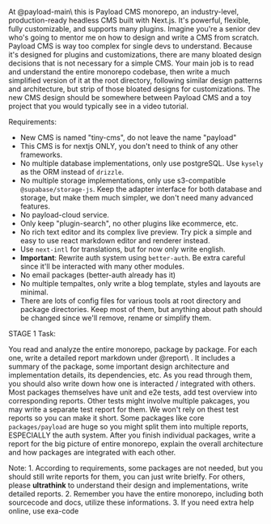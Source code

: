 At @payload-main\ this is Payload CMS monorepo, an industry-level, production-ready headless CMS built with Next.js. It's powerful, flexible, fully customizable, and supports many plugins.
Imagine you're a senior dev who's going to mentor me on how to design and write a CMS from scratch. Payload CMS is way too complex for single devs to understand. Because it's designed for plugins and customizations, there are many bloated design decisions that is not necessary for a simple CMS.
Your main job is to read and understand the entire monorepo codebase, then write a much simplified version of it at the root directory, following similar design patterns and architecture, but strip of those bloated designs for customizations. The new CMS design should be somewhere between Payload CMS and a toy project that you would typically see in a video tutorial.

Requirements:

- New CMS is named "tiny-cms", do not leave the name "payload"
- This CMS is for nextjs ONLY, you don't need to think of any other frameworks.
- No multiple database implementations, only use postgreSQL. Use `kysely` as the ORM instead of `drizzle`.
- No multiple storage implementations, only use s3-compatible `@supabase/storage-js`. Keep the adapter interface for both database and storage, but make them much simpler, we don't need many advanced features.
- No payload-cloud service.
- Only keep "plugin-search", no other plugins like ecommerce, etc.
- No rich text editor and its complex live preview. Try pick a simple and easy to use react markdown editor and renderer instead.
- Use `next-intl` for translations, but for now only write english.
- **Important**: Rewrite auth system using `better-auth`. Be extra careful since it'll be interacted with many other modules.
- No email packages (better-auth already has it)
- No multiple tempaltes, only write a blog template, styles and layouts are minimal.
- There are lots of config files for various tools at root directory and package directories. Keep most of them, but anything about path should be changed since we'll remove, rename or simplify them.

STAGE 1 Task:

You read and analyze the entire monorepo, package by package. For each one, write a detailed report markdown under @report\ . It includes a summary of the package, some important design architecture and implementation details, its dependencies, etc. As you read through them, you should also write down how one is interacted / integrated with others.
Most packages themselves have unit and e2e tests, add test overview into corresponding reports. Other tests might involve multiple pakcages, you may write a separate test report for them. We won't rely on thest test reports so you can make it short.
Some packages like core `packages/payload` are huge so you might split them into multiple reports, ESPECIALLY the auth system.
After you finish individual packages, write a report for the big picture of entire monorepo, explain the overall architecture and how packages are integrated with each other.

Note: 1. According to requirements, some packages are not needed, but you should still write reports for them, you can just write brielfy. For others, please **ultrathink** to understand their design and implementations, write detailed reports. 2. Remember you have the entire monorepo, including both sourcecode and docs, utilize these informations. 3. If you need extra help online, use exa-code
